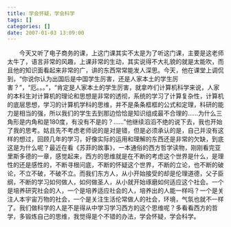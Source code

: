 ```yaml
---
title: 学会怀疑，学会科学
tags: []
categories: []
date: 2007-01-03 13:09:00 
---
```



&emsp;&emsp;今天又听了电子商务的课，上这门课其实不太是为了听这门课，主要是这老师太牛了，语言非常的风趣，上课非常的生动，其实说得不大礼貌的就是太能吹，而且他的知识面看起来非常的广，讲的东西常常能发人深思。今天，他在课堂上调侃到，“你说你认为出国后是中国学生厉害，还是人家本土的学生厉害？”，“厄。。。”，“肯定是人家本土的学生厉害，就拿咋们计算机科学来说，人家的本科生对计算机的理论和思想是非常的透彻，系统的学习了计算复杂性，计算机的底层思想，学习的计算机学科的思维，并不是条条框框的公式和定理，科研的能力是相当的强，所以我们的学生去到那边恰恰是知识组成最不合理的......为什么三角形是内角和是180度，有没有不是的？......”他继续滔滔不绝的说下去，我也开始了我的思考。姑且先不考虑老师说的是对是错，但是必须承认的是，自己并没有这样的想过，回顾几年的学习，好像实际的运用和理解的东西还是非常的欠缺，到底这是为什么呢？最近在看《苏菲的故事》，一本通俗的西方哲学读物，刚刚看完亚里斯多德的一章，感觉起来，西方的思维就是在不断的考虑这个世界是什么，是理性的还是感性的，不断寻根问底，不断的怀疑这个世界，不断的立论，也不断的破论，不立不破，不破不立。而我们东方人，从小开始接受的却是伦理道德，父子臣纲，不断的学习如何做人，如何做圣人，从小就开始琢磨如何适应这个社会。一个是培养研究社会的人，一个是培养适应社会的人，培养出的人能一样吗？一个是关注人本宇宙万物的社会，一个是关注生活伦常做人的社会，环境，气氛也就不一样了。我们做科学的人是不是得从中学习学习西方的这个思维呢？多看看西方的哲学，多锻炼自己的思维，我觉得是个不错的办法，学会怀疑，学会科学。